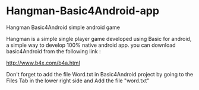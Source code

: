 # Hangman-Basic4Android-app
Hangman Basic4Android simple android game 

Hangman is a simple single player game developed using Basic for android, a simple way to develop 100% native android app. 
you can download basic4Android from the following link :

http://www.b4x.com/b4a.html

Don't forget to add the file Word.txt in Basic4Android project by going to the Files Tab in the lower right side and Add the file "word.txt" 
